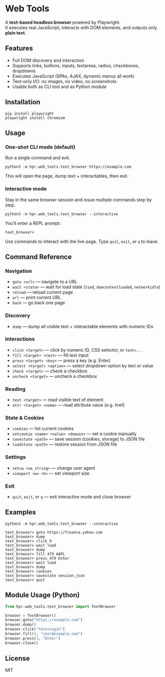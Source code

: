 # Web Tools

A **text-based headless browser** powered by Playwright.  
It executes real JavaScript, interacts with DOM elements, and outputs only **plain text**.

## Features
- Full DOM discovery and interaction
- Supports links, buttons, inputs, textareas, radios, checkboxes, dropdowns
- Executes JavaScript (SPAs, AJAX, dynamic menus all work)
- Text-only I/O: no images, no video, no screenshots
- Usable both as CLI tool and as Python module

## Installation
```
pip install playwright
playwright install chromium
```

## Usage

### One-shot CLI mode (default)
Run a single command and exit.
```
python3 -m hpr.web_tools.text_browser https://example.com
```
This will open the page, dump text + interactables, then exit.

### Interactive mode
Stay in the same browser session and issue multiple commands step by step.
```
python3 -m hpr.web_tools.text_browser --interactive
```

You’ll enter a REPL prompt:
```
text_browser>
```
Use commands to interact with the live page. Type `quit`, `exit`, or `q` to leave.

## Command Reference

### Navigation
- `goto <url>` — navigate to a URL
- `wait <state>` — wait for load state (`load`, `domcontentloaded`, `networkidle`)
- `reload` — reload current page
- `url` — print current URL
- `back` — go back one page

### Discovery
- `dump` — dump all visible text + interactable elements with numeric IDs

### Interactions
- `click <target>` — click by numeric ID, CSS selector, or `text=...`
- `fill <target> <text>` — fill text input
- `press <target> <key>` — press a key (e.g. Enter)
- `select <target> <option>` — select dropdown option by text or value
- `check <target>` — check a checkbox
- `uncheck <target>` — uncheck a checkbox

### Reading
- `text <target>` — read visible text of element
- `attr <target> <name>` — read attribute value (e.g. href)

### State & Cookies
- `cookies` — list current cookies
- `setcookie <name> <value> <domain>` — set a cookie manually
- `savestate <path>` — save session (cookies, storage) to JSON file
- `loadstate <path>` — restore session from JSON file

### Settings
- `setua <ua_string>` — change user agent
- `viewport <w> <h>` — set viewport size

### Exit
- `quit`, `exit`, or `q` — exit interactive mode and close browser

## Examples
```
python3 -m hpr.web_tools.text_browser --interactive

text_browser> goto https://finance.yahoo.com
text_browser> dump
text_browser> click 9
text_browser> wait load
text_browser> dump
text_browser> fill 479 AAPL
text_browser> press 479 Enter
text_browser> wait load
text_browser> dump
text_browser> cookies
text_browser> savestate session.json
text_browser> quit
```

## Module Usage (Python)
```python
from hpr.web_tools.text_browser import TextBrowser

browser = TextBrowser()
browser.goto("https://example.com")
browser.dump()
browser.click("text=Login")
browser.fill(3, "user@example.com")
browser.press(3, "Enter")
browser.close()
```

## License
MIT